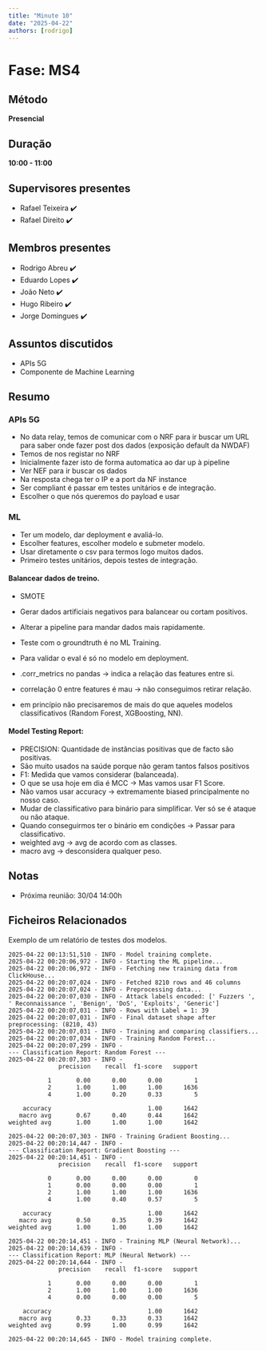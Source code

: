 ```yaml
---
title: "Minute 10"
date: "2025-04-22"
authors: [rodrigo]
---
```


# Fase: MS4

## Método
**Presencial**

## Duração
**10:00 - 11:00**

## Supervisores presentes
- Rafael Teixeira ✔️
- Rafael Direito ✔️

## Membros presentes
- Rodrigo Abreu ✔️
- Eduardo Lopes ✔️
- João Neto ✔️
- Hugo Ribeiro ✔️
- Jorge Domingues ✔️

## Assuntos discutidos
- APIs 5G
- Componente de Machine Learning

## Resumo

### APIs 5G

- No data relay, temos de comunicar com o NRF para ir buscar um URL para saber onde fazer post dos dados (exposição default da NWDAF)
- Temos de nos registar no NRF
- Inicialmente fazer isto de forma automatica ao dar up à pipeline
- Ver NEF para ir buscar os dados
- Na resposta chega  ter o IP e a port da NF instance
- Ser compliant é passar em testes unitários e de integração.
- Escolher o que nós queremos do payload e usar


### ML 
- Ter um modelo, dar deployment e avaliá-lo.
- Escolher features, escolher modelo e submeter modelo.
- Usar diretamente o csv para termos logo muitos dados.
- Primeiro testes unitários, depois testes de integração.

#### Balancear dados de treino.
- SMOTE
- Gerar dados artificiais negativos para balancear ou cortam positivos.

- Alterar a pipeline para mandar dados mais rapidamente.
- Teste com o groundtruth é no ML Training.
- Para validar o eval é só no modelo em deployment.
- .corr_metrics no pandas -> indica a relação das features entre si.
- correlação 0 entre features é mau -> não conseguimos retirar relação.
- em princípio não precisaremos de mais do que aqueles modelos classificativos (Random Forest, XGBoosting, NN).

#### Model Testing Report:

- PRECISION: Quantidade de instâncias positivas que de facto são positivas.
- São muito usados na saúde porque não geram tantos falsos positivos
- F1: Medida que vamos considerar (balanceada).
- O que se usa hoje em dia é MCC -> Mas vamos usar F1 Score.
- Não vamos usar accuracy -> extremamente biased principalmente no nosso caso.
- Mudar de classificativo para binário para simplificar. Ver só se é ataque ou não ataque.
- Quando conseguirmos ter o binário em condições -> Passar para classificativo.
- weighted avg -> avg de acordo com as classes.
- macro avg -> desconsidera qualquer peso.

## Notas
- Próxima reunião: 30/04 14:00h


## Ficheiros Relacionados

Exemplo de um relatório de testes dos modelos.
```
2025-04-22 00:13:51,510 - INFO - Model training complete.
2025-04-22 00:20:06,972 - INFO - Starting the ML pipeline...
2025-04-22 00:20:06,972 - INFO - Fetching new training data from ClickHouse...
2025-04-22 00:20:07,024 - INFO - Fetched 8210 rows and 46 columns
2025-04-22 00:20:07,024 - INFO - Preprocessing data...
2025-04-22 00:20:07,030 - INFO - Attack labels encoded: [' Fuzzers ', ' Reconnaissance ', 'Benign', 'DoS', 'Exploits', 'Generic']
2025-04-22 00:20:07,031 - INFO - Rows with Label = 1: 39
2025-04-22 00:20:07,031 - INFO - Final dataset shape after preprocessing: (8210, 43)
2025-04-22 00:20:07,031 - INFO - Training and comparing classifiers...
2025-04-22 00:20:07,034 - INFO - Training Random Forest...
2025-04-22 00:20:07,299 - INFO - 
--- Classification Report: Random Forest ---
2025-04-22 00:20:07,303 - INFO - 
              precision    recall  f1-score   support

           1       0.00      0.00      0.00         1
           2       1.00      1.00      1.00      1636
           4       1.00      0.20      0.33         5

    accuracy                           1.00      1642
   macro avg       0.67      0.40      0.44      1642
weighted avg       1.00      1.00      1.00      1642

2025-04-22 00:20:07,303 - INFO - Training Gradient Boosting...
2025-04-22 00:20:14,447 - INFO - 
--- Classification Report: Gradient Boosting ---
2025-04-22 00:20:14,451 - INFO - 
              precision    recall  f1-score   support

           0       0.00      0.00      0.00         0
           1       0.00      0.00      0.00         1
           2       1.00      1.00      1.00      1636
           4       1.00      0.40      0.57         5

    accuracy                           1.00      1642
   macro avg       0.50      0.35      0.39      1642
weighted avg       1.00      1.00      1.00      1642

2025-04-22 00:20:14,451 - INFO - Training MLP (Neural Network)...
2025-04-22 00:20:14,639 - INFO - 
--- Classification Report: MLP (Neural Network) ---
2025-04-22 00:20:14,644 - INFO - 
              precision    recall  f1-score   support

           1       0.00      0.00      0.00         1
           2       1.00      1.00      1.00      1636
           4       0.00      0.00      0.00         5

    accuracy                           1.00      1642
   macro avg       0.33      0.33      0.33      1642
weighted avg       0.99      1.00      0.99      1642

2025-04-22 00:20:14,645 - INFO - Model training complete.
``` 
